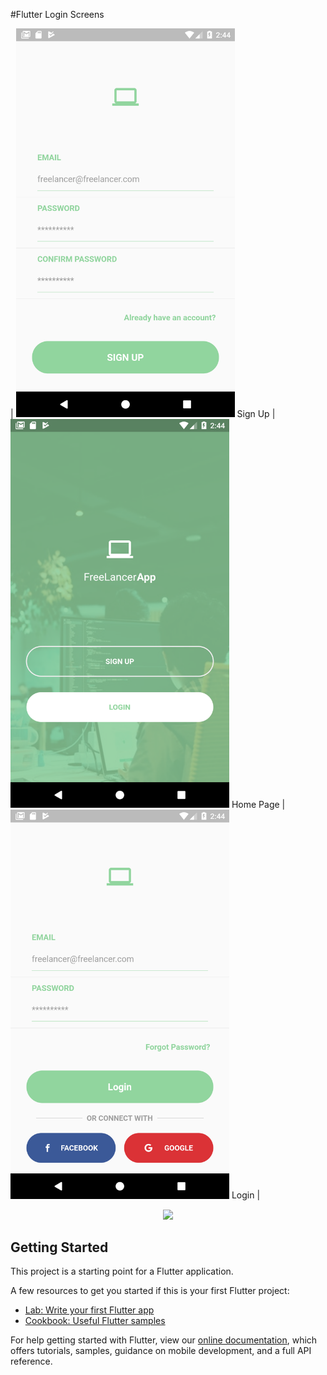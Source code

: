 #Flutter Login Screens

| <img src="img/signup.png" width="350"> Sign Up  | <img src="img/homepage.png" width="350"> Home Page | <img src="img/login.png" width="350"> Login |


<p align="center"><img src="img/homePage.gif" width="350"></p>



## Getting Started

This project is a starting point for a Flutter application.

A few resources to get you started if this is your first Flutter project:

- [Lab: Write your first Flutter app](https://flutter.io/docs/get-started/codelab)
- [Cookbook: Useful Flutter samples](https://flutter.io/docs/cookbook)

For help getting started with Flutter, view our 
[online documentation](https://flutter.io/docs), which offers tutorials, 
samples, guidance on mobile development, and a full API reference.
